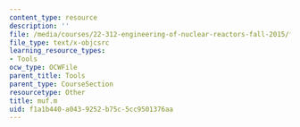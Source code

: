 ```yaml
---
content_type: resource
description: ''
file: /media/courses/22-312-engineering-of-nuclear-reactors-fall-2015/f1a1b440a0439252b75c5cc9501376aa_muf.m
file_type: text/x-objcsrc
learning_resource_types:
- Tools
ocw_type: OCWFile
parent_title: Tools
parent_type: CourseSection
resourcetype: Other
title: muf.m
uid: f1a1b440-a043-9252-b75c-5cc9501376aa
---
```

